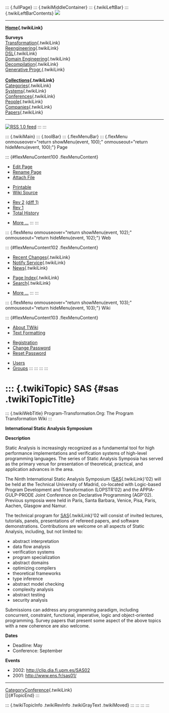 ::: {.fullPage}
::: {.twikiMiddleContainer}
::: {.twikiLeftBar}
::: {.twikiLeftBarContents}
![](../pub/transformation.gif)

------------------------------------------------------------------------

**[Home](WebHome){.twikiLink}**

**Surveys**\
[Transformation](ProgramTransformation){.twikiLink}\
[Reengineering](ReengineeringWiki){.twikiLink}\
[DSL](DomainSpecificLanguages){.twikiLink}\
[Domain Engineering](DomainEngineering){.twikiLink}\
[Decompilation](DeCompilation){.twikiLink}\
[Generative Progr.](GenerativeProgrammingWiki){.twikiLink}\
\
**[Collections](CategoryCollection){.twikiLink}**\
[Categories](CategoryCategory){.twikiLink}\
[Systems](TransformationSystems){.twikiLink}\
[Conferences](TransformationConferences){.twikiLink}\
[People](TransformationPeople){.twikiLink}\
[Companies](TransformationCompanies){.twikiLink}\
[Papers](CategoryPaper){.twikiLink}

------------------------------------------------------------------------

[![](../pub/rss.gif "RSS 1.0 feed")](WebRss@skin=rss)
:::
:::

::: {.twikiMain}
::: {.toolBar}
::: {.flexMenuBar}
::: {.flexMenu onmouseover="return showMenu(event, 100);" onmouseout="return hideMenu(event, 100);"}
Page

::: {#flexMenuContent100 .flexMenuContent}
-   [Edit
    Page](http://www.program-transformation.org/edit/Transform/SAS?t=1536826351)
-   [Rename
    Page](http://www.program-transformation.org/rename/Transform/SAS)
-   [Attach
    File](http://www.program-transformation.org/attach/Transform/SAS)

<!-- -->

-   [Printable](http://www.program-transformation.org/view/Transform/SAS?skin=print.pattern)
-   [Wiki
    Source](http://www.program-transformation.org/view/Transform/SAS?skin=text&raw=on&contenttype=text/plain)

<!-- -->

-   [Rev
    2](http://www.program-transformation.org/view/Transform/SAS?rev=1.2)
    [(diff 1)](http://www.program-transformation.org/rdiff/Transform/SAS?rev1=1.2&rev2=1.1)
-   [Rev
    1](http://www.program-transformation.org/view/Transform/SAS?rev=1.1)
-   [Total
    History](http://www.program-transformation.org/rdiff/Transform/SAS)

<!-- -->

-   [More
    \...](http://www.program-transformation.org/oops/Transform/SAS?template=oopsmore&param1=1.2&param2=1.2)
:::
:::

::: {.flexMenu onmouseover="return showMenu(event, 102);" onmouseout="return hideMenu(event, 102);"}
Web

::: {#flexMenuContent102 .flexMenuContent}
-   [Recent Changes](WebChanges){.twikiLink}
-   [Notify Service](WebNotify){.twikiLink}
-   [News](WebNews){.twikiLink}

<!-- -->

-   [Page Index](WebIndex){.twikiLink}
-   [Search](WebSearch){.twikiLink}

<!-- -->

-   [More
    \...](http://www.program-transformation.org/oops/Transform/SAS?template=oopsmore&param1=1.2&param2=1.2)
:::
:::

::: {.flexMenu onmouseover="return showMenu(event, 103);" onmouseout="return hideMenu(event, 103);"}
Wiki

::: {#flexMenuContent103 .flexMenuContent}
-   [About
    TWiki](http://www.program-transformation.org/view/TWiki/WebHome)
-   [Text
    Formatting](http://www.program-transformation.org/view/TWiki/TextFormattingRules)

<!-- -->

-   [Registration](http://www.program-transformation.org/view/TWiki/TWikiRegistration)
-   [Change
    Password](http://www.program-transformation.org/view/TWiki/ChangePassword)
-   [Reset
    Password](http://www.program-transformation.org/view/TWiki/ResetPassword)

<!-- -->

-   [Users](http://www.program-transformation.org/view/Main/TWikiUsers)
-   [Groups](http://www.program-transformation.org/view/Main/TWikiGroups)
:::
:::
:::
:::

::: {.twikiTopic}
SAS {#sas .twikiTopicTitle}
===

::: {.twikiWebTitle}
Program-Transformation.Org: The Program Transformation Wiki
:::

**International Static Analysis Symposium**

**Description**

Static Analysis is increasingly recognized as a fundamental tool for
high performance implementations and verification systems of high-level
programming languages. The series of Static Analysis Symposia has served
as the primary venue for presentation of theoretical, practical, and
application advances in the area.

The Ninth International Static Analysis Symposium
([SAS](SAS){.twikiLink}\'02) will be held at the Technical University of
Madrid, co-located with Logic-based Program Development and
Transformation (LOPSTR\'02) and the APPIA-GULP-PRODE Joint Conference on
Declarative Programming (AGP\'02). Previous symposia were held in Paris,
Santa Barbara, Venice, Pisa, Paris, Aachen, Glasgow and Namur.

The technical program for [SAS](SAS){.twikiLink}\'02 will consist of
invited lectures, tutorials, panels, presentations of refereed papers,
and software demonstrations. Contributions are welcome on all aspects of
Static Analysis, including, but not limited to:

-   abstract interpretation
-   data flow analysis
-   verification systems
-   program specialization
-   abstract domains
-   optimizing compilers
-   theoretical frameworks
-   type inference
-   abstract model checking
-   complexity analysis
-   abstract testing
-   security analysis

Submissions can address any programming paradigm, including concurrent,
constraint, functional, imperative, logic and object-oriented
programming. Survey papers that present some aspect of the above topics
with a new coherence are also welcome.

**Dates**

-   Deadline: May
-   Conference: September

**Events**

-   2002: <http://clip.dia.fi.upm.es/SAS02>
-   2001: <http://www.ens.fr/sas01/>

------------------------------------------------------------------------

[CategoryConference](CategoryConference){.twikiLink}\
[]{#TopicEnd}
:::

::: {.twikiTopicInfo .twikiRevInfo .twikiGrayText .twikiMoved}
:::
:::
:::
:::
